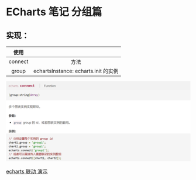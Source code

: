 # ECharts 笔记 分组篇

## 实现：

|  使用   |                                      |
| :-----: | :----------------------------------: |
| connect |                 方法                 |
|  group  | echartsInstance: echarts.init 的实例 |

![1570522483307](images/1570522483307.png)

<a href="https://dixinl.github.io/Essay/example/echarts-connect/index.html" target="_blank">echarts 联动 演示</a>